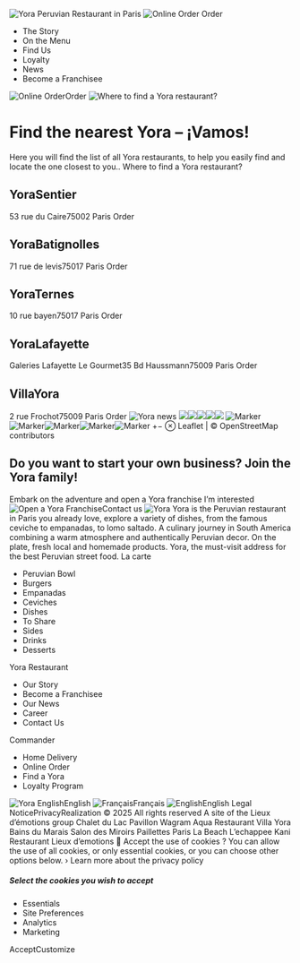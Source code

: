 ![Yora Peruvian Restaurant in Paris](https://www.yora.fr/assets/img/logo/logo_white.png) ![Online Order](https://www.yora.fr/assets/img/logo/yora_dark.svg) Order
  * The Story
  * On the Menu
  * Find Us
  * Loyalty
  * News
  * Become a Franchisee


![Online Order](https://www.yora.fr/assets/img/logo/yora_dark.svg)Order
![Where to find a Yora restaurant?](https://www.yora.fr/assets/img/localiser.png)
# Find the nearest Yora – ¡Vamos!
Here you will find the list of all Yora restaurants, to help you easily find and locate the one closest to you.. Where to find a Yora restaurant?
## YoraSentier
53 rue du Caire75002 Paris
Order
## YoraBatignolles
71 rue de levis75017 Paris 
Order
## YoraTernes
10 rue bayen75017 Paris 
Order
## YoraLafayette
Galeries Lafayette Le Gourmet35 Bd Haussmann75009 Paris
Order
## VillaYora
2 rue Frochot75009 Paris
Order
![Yora news](https://www.yora.fr/assets/img/temples.png)
![](https://www.yora.fr/assets/vendor/leaflet/dist/images/marker-shadow.png)![](https://www.yora.fr/assets/vendor/leaflet/dist/images/marker-shadow.png)![](https://www.yora.fr/assets/vendor/leaflet/dist/images/marker-shadow.png)![](https://www.yora.fr/assets/vendor/leaflet/dist/images/marker-shadow.png)![](https://www.yora.fr/assets/vendor/leaflet/dist/images/marker-shadow.png)
![Marker](https://www.yora.fr/assets/vendor/leaflet/dist/images/marker-icon.png)![Marker](https://www.yora.fr/assets/vendor/leaflet/dist/images/marker-icon.png)![Marker](https://www.yora.fr/assets/vendor/leaflet/dist/images/marker-icon.png)![Marker](https://www.yora.fr/assets/vendor/leaflet/dist/images/marker-icon.png)![Marker](https://www.yora.fr/assets/vendor/leaflet/dist/images/marker-icon.png)
+−
⊗
Leaflet | © OpenStreetMap contributors
## Do you want to start your own business? Join the Yora family!
Embark on the adventure and open a Yora franchise I’m interested
![Open a Yora Franchise](https://www.yora.fr/assets/img/logo/yora.svg)Contact us
![Yora](https://www.yora.fr/assets/img/logo/logo.png)
Yora is the Peruvian restaurant in Paris you already love, explore a variety of dishes, from the famous ceviche to empanadas, to lomo saltado. A culinary journey in South America combining a warm atmosphere and authentically Peruvian decor. On the plate, fresh local and homemade products. Yora, the must-visit address for the best Peruvian street food.
La carte
  * Peruvian Bowl
  * Burgers
  * Empanadas
  * Ceviches
  * Dishes
  * To Share
  * Sides
  * Drinks
  * Desserts


Yora Restaurant
  * Our Story
  * Become a Franchisee
  * Our News
  * Career
  * Contact Us


Commander
  * Home Delivery
  * Online Order
  * Find a Yora
  * Loyalty Program


![Yora English](https://www.yora.fr/assets/img/flags/en.png)English
![Français](https://www.yora.fr/assets/img/flags/fr.png)Français ![English](https://www.yora.fr/assets/img/flags/en.png)English
Legal NoticePrivacyRealization
© 2025 All rights reserved
A site of the Lieux d’émotions group
Chalet du Lac Pavillon Wagram Aqua Restaurant Villa Yora Bains du Marais Salon des Miroirs Paillettes Paris La Beach L’echappee Kani Restaurant Lieux d’emotions
🍪 Accept the use of cookies ?
You can allow the use of all cookies, or only essential cookies, or you can choose other options below. › Learn more about the privacy policy
##### Select the cookies you wish to accept
  * Essentials
  * Site Preferences
  * Analytics
  * Marketing


AcceptCustomize
